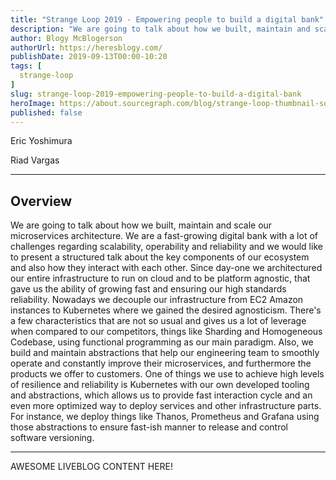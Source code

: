 ```yaml
---
title: "Strange Loop 2019 - Empowering people to build a digital bank"
description: "We are going to talk about how we built, maintain and scale our microservices architecture. We are a fast-growing digital bank with a lot of challenges regarding scalability, operability and reliability and we would like to present a structured talk about the key components of our ecosystem and also how they interact with each other. Since day-one we architectured our entire infrastructure to run on cloud and to be platform agnostic, that gave us the ability of growing fast and ensuring our high standards reliability. Nowadays we decouple our infrastructure from EC2 Amazon instances to Kubernetes where we gained the desired agnosticism. There's a few characteristics that are not so usual and gives us a lot of leverage when compared to our competitors, things like Sharding and Homogeneous Codebase, using functional programming as our main paradigm. Also, we build and maintain abstractions that help our engineering team to smoothly operate and constantly improve their microservices, and furthermore the products we offer to customers. One of things we use to achieve high levels of resilience and reliability is Kubernetes with our own developed tooling and abstractions, which allows us to provide fast interaction cycle and an even more optimized way to deploy services and other infrastructure parts. For instance, we deploy things like Thanos, Prometheus and Grafana using those abstractions to ensure fast-ish manner to release and control software versioning."
author: Blogy McBlogerson
authorUrl: https://heresblogy.com/
publishDate: 2019-09-13T00:00-10:20
tags: [
  strange-loop
]
slug: strange-loop-2019-empowering-people-to-build-a-digital-bank
heroImage: https://about.sourcegraph.com/blog/strange-loop-thumbnail-square-v2.jpg
published: false
---
```


<div className="container p-0 liveblog-presenters">
  <div className="row m-0">
      <p className=" mr-6 m-0">
        <span className="liveblog-presenters__name">Eric Yoshimura</span>
        <a href="https://twitter.com/ericyoshimura_" target="_blank" title="Twitter"><i className="fa fa-twitter pr-2"></i></a>
        <a href="https://github.com/ericyoshimura" target="_blank" title="GitHub"><i className="fa fa-github pr-2"></i></a>
      </p>
  <p className=" mr-6 m-0">
        <span className="liveblog-presenters__name">Riad Vargas</span>
        <a href="https://twitter.com/riadvargas" target="_blank" title="Twitter"><i className="fa fa-twitter pr-2"></i></a>
        <a href="https://github.com/riadvargas" target="_blank" title="GitHub"><i className="fa fa-github pr-2"></i></a>
      </p>
  </div>
</div>

---

## Overview

We are going to talk about how we built, maintain and scale our microservices architecture. We are a fast-growing digital bank with a lot of challenges regarding scalability, operability and reliability and we would like to present a structured talk about the key components of our ecosystem and also how they interact with each other. Since day-one we architectured our entire infrastructure to run on cloud and to be platform agnostic, that gave us the ability of growing fast and ensuring our high standards reliability. Nowadays we decouple our infrastructure from EC2 Amazon instances to Kubernetes where we gained the desired agnosticism. There's a few characteristics that are not so usual and gives us a lot of leverage when compared to our competitors, things like Sharding and Homogeneous Codebase, using functional programming as our main paradigm. Also, we build and maintain abstractions that help our engineering team to smoothly operate and constantly improve their microservices, and furthermore the products we offer to customers. One of things we use to achieve high levels of resilience and reliability is Kubernetes with our own developed tooling and abstractions, which allows us to provide fast interaction cycle and an even more optimized way to deploy services and other infrastructure parts. For instance, we deploy things like Thanos, Prometheus and Grafana using those abstractions to ensure fast-ish manner to release and control software versioning.

---

AWESOME LIVEBLOG CONTENT HERE!
